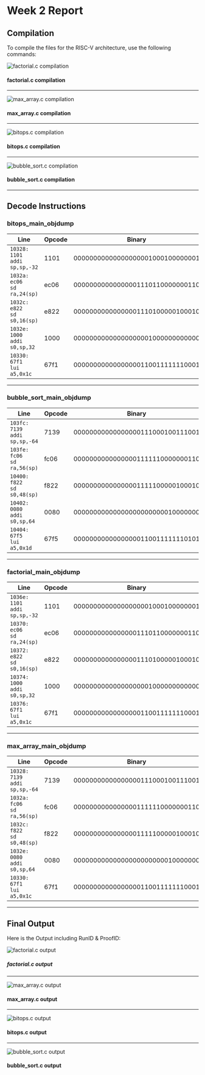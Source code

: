 # Week 2 Report

## Compilation

To compile the files for the RISC-V architecture, use the following commands:

![factorial.c compilation](./pictures/factorial_compile.png)
#### factorial.c compilation 

---
![max_array.c compilation](./pictures/max_array_compile.png)
#### max_array.c compilation

---
![bitops.c compilation](./pictures/bitops_compile.png)
#### bitops.c compilation

---
![bubble_sort.c compilation](./pictures/bubble_sort_compile.png)
#### bubble_sort.c compilation

---

## Decode Instructions
### **bitops_main_objdump**

| Line | Opcode | Binary | funct3 | funct7 | rd  | rs1 | rs2 | Description |
|------|--------|--------|--------|--------|-----|-----|-----|-------------|
| `10328:	1101                	addi	sp,sp,-32` | 1101 | 00000000000000000001000100000001 | 001 | 0000000 | sp | sp | — | sp = sp + -32 |
| `1032a:	ec06                	sd	ra,24(sp)` | ec06 | 00000000000000001110110000000110 | 110 | 0000000 | — | sp | ra | MEM[sp + offset] = ra |
| `1032c:	e822                	sd	s0,16(sp)` | e822 | 00000000000000001110100000100010 | 110 | 0000000 | — | sp | s0 | MEM[sp + offset] = s0 |
| `1032e:	1000                	addi	s0,sp,32` | 1000 | 00000000000000000001000000000000 | 001 | 0000000 | s0 | sp | — | s0 = sp + 32 |
| `10330:	67f1                	lui	a5,0x1c` | 67f1 | 00000000000000000110011111110001 | 110 | 0000000 | — | — | — | a5 = 0x1c << 12 |

---

### **bubble_sort_main_objdump**

| Line | Opcode | Binary | funct3 | funct7 | rd  | rs1 | rs2 | Description |
|------|--------|--------|--------|--------|-----|-----|-----|-------------|
| `103fc:	7139                	addi	sp,sp,-64` | 7139 | 00000000000000000111000100111001 | 111 | 0000000 | sp | sp | — | sp = sp + -64 |
| `103fe:	fc06                	sd	ra,56(sp)` | fc06 | 00000000000000001111110000000110 | 111 | 0000000 | — | sp | ra | MEM[sp + offset] = ra |
| `10400:	f822                	sd	s0,48(sp)` | f822 | 00000000000000001111100000100010 | 111 | 0000000 | — | sp | s0 | MEM[sp + offset] = s0 |
| `10402:	0080                	addi	s0,sp,64` | 0080 | 00000000000000000000000010000000 | 000 | 0000000 | s0 | sp | — | s0 = sp + 64 |
| `10404:	67f5                	lui	a5,0x1d` | 67f5 | 00000000000000000110011111110101 | 110 | 0000000 | — | — | — | a5 = 0x1d << 12 |

---

### **factorial_main_objdump**

| Line | Opcode | Binary | funct3 | funct7 | rd  | rs1 | rs2 | Description |
|------|--------|--------|--------|--------|-----|-----|-----|-------------|
| `1036e:	1101                	addi	sp,sp,-32` | 1101 | 00000000000000000001000100000001 | 001 | 0000000 | sp | sp | — | sp = sp + -32 |
| `10370:	ec06                	sd	ra,24(sp)` | ec06 | 00000000000000001110110000000110 | 110 | 0000000 | — | sp | ra | MEM[sp + offset] = ra |
| `10372:	e822                	sd	s0,16(sp)` | e822 | 00000000000000001110100000100010 | 110 | 0000000 | — | sp | s0 | MEM[sp + offset] = s0 |
| `10374:	1000                	addi	s0,sp,32` | 1000 | 00000000000000000001000000000000 | 001 | 0000000 | s0 | sp | — | s0 = sp + 32 |
| `10376:	67f1                	lui	a5,0x1c` | 67f1 | 00000000000000000110011111110001 | 110 | 0000000 | — | — | — | a5 = 0x1c << 12 |

---

### **max_array_main_objdump**

| Line | Opcode | Binary | funct3 | funct7 | rd  | rs1 | rs2 | Description |
|------|--------|--------|--------|--------|-----|-----|-----|-------------|
| `10328:	7139                	addi	sp,sp,-64` | 7139 | 00000000000000000111000100111001 | 111 | 0000000 | sp | sp | — | sp = sp + -64 |
| `1032a:	fc06                	sd	ra,56(sp)` | fc06 | 00000000000000001111110000000110 | 111 | 0000000 | — | sp | ra | MEM[sp + offset] = ra |
| `1032c:	f822                	sd	s0,48(sp)` | f822 | 00000000000000001111100000100010 | 111 | 0000000 | — | sp | s0 | MEM[sp + offset] = s0 |
| `1032e:	0080                	addi	s0,sp,64` | 0080 | 00000000000000000000000010000000 | 000 | 0000000 | s0 | sp | — | s0 = sp + 64 |
| `10330:	67f1                	lui	a5,0x1c` | 67f1 | 00000000000000000110011111110001 | 110 | 0000000 | — | — | — | a5 = 0x1c << 12 |

---

## Final Output

Here is the Output including RunID & ProofID:

![factorial.c output](./pictures/factorial_output.png)
##### factorial.c output 

---
![max_array.c output](./pictures/max_array_output.png)
#### max_array.c output

---
![bitops.c output](./pictures/bitops_output.png)
#### bitops.c output

---

![bubble_sort.c output](./pictures/bubble_sort_output.png)
#### bubble_sort.c output


